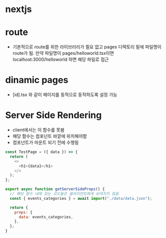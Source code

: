 # nextjs

# route

- 기본적으로 route를 위한 라이브러리가 필요 없고 pages 디렉토리 밑에 파일명이 route가 됨.
  만약 파일명이 pages/helloworld.tsx이면 localhost:3000/helloworld 하면 해당 파일로 접근

# dinamic pages

- [id].tsx 와 같이 페이지를 동적으로 동작하도록 설정 가능

# Server Side Rendering

- client에서는 이 함수를 못봄
- 해당 함수는 컴포넌트 바깥에 위치해야함
- 컴포넌트가 마운트 되기 전에 수행됨

```javascript
const TestPage = ({ data }) => {
  return (
    <>
      <h1>{data}</h1>
    </>
  );
};

export async function getServerSideProps() {
  // 해당 함수 내에 있는 코드들은 클라이언트에게 보여지지 않음
  const { events_categories } = await import("./data/data.json");

  return {
    props: {
      data: events_categories,
    },
  };
}
```
